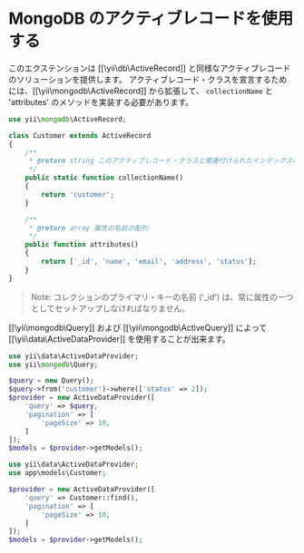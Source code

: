 MongoDB のアクティブレコードを使用する
======================================

このエクステンションは [[\yii\db\ActiveRecord]] と同様なアクティブレコードのソリューションを提供します。
アクティブレコード・クラスを宣言するためには、[[\yii\mongodb\ActiveRecord]] から拡張して、
`collectionName` と 'attributes' のメソッドを実装する必要があります。

```php
use yii\mongodb\ActiveRecord;

class Customer extends ActiveRecord
{
    /**
     * @return string このアクティブレコード・クラスと関連付けられたインデックスの名前
     */
    public static function collectionName()
    {
        return 'customer';
    }

    /**
     * @return array 属性の名前の配列
     */
    public function attributes()
    {
        return ['_id', 'name', 'email', 'address', 'status'];
    }
}
```

>Note: コレクションのプライマリ・キーの名前 ('_id') は、常に属性の一つとしてセットアップしなければなりません。

[[\yii\mongodb\Query]] および [[\yii\mongodb\ActiveQuery]] によって [[\yii\data\ActiveDataProvider]] を使用することが出来ます。

```php
use yii\data\ActiveDataProvider;
use yii\mongodb\Query;

$query = new Query();
$query->from('customer')->where(['status' => 2]);
$provider = new ActiveDataProvider([
    'query' => $query,
    'pagination' => [
        'pageSize' => 10,
    ]
]);
$models = $provider->getModels();
```

```php
use yii\data\ActiveDataProvider;
use app\models\Customer;

$provider = new ActiveDataProvider([
    'query' => Customer::find(),
    'pagination' => [
        'pageSize' => 10,
    ]
]);
$models = $provider->getModels();
```
